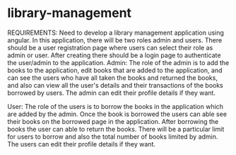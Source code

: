 # library-management

REQUIREMENTS:
Need to develop a library management application using angular. In this
application, there will be two roles admin and users. There should be a user
registration page where users can select their role as admin or user. After
creating there should be a login page to authenticate the user/admin to the
application.
Admin:
The role of the admin is to add the books to the application, edit books that are
added to the application, and can see the users who have all taken the books
and returned the books, and also can view all the user&#39;s details and their
transactions of the books borrowed by users. The admin can edit their profile
details if they want.

User:
The role of the users is to borrow the books in the application which are added by
the admin. Once the book is borrowed the users can able see their books on the
borrowed page in the application. After borrowing the books the user can able to
return the books. There will be a particular limit for users to borrow and also the
total number of books limited by admin. The users can edit their profile details if
they want.